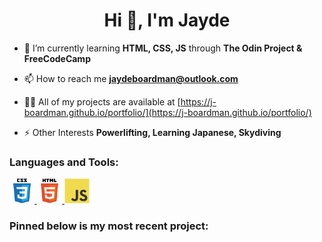 <h1 align="center">Hi 👋, I'm Jayde</h1>

- 🌱 I’m currently learning **HTML, CSS, JS** through **The Odin Project & FreeCodeCamp**

- 📫 How to reach me **jaydeboardman@outlook.com**

- 👨‍💻 All of my projects are available at [https://j-boardman.github.io/portfolio/](https://j-boardman.github.io/portfolio/)

- ⚡ Other Interests **Powerlifting, Learning Japanese, Skydiving**
 
<p align="left">
</p>

<h3 align="left">Languages and Tools:</h3>
<p align="left"> <a href="https://www.w3schools.com/css/" target="_blank" rel="noreferrer"> <img src="https://raw.githubusercontent.com/devicons/devicon/master/icons/css3/css3-original-wordmark.svg" alt="css3" width="40" height="40"/> </a> <a href="https://www.w3.org/html/" target="_blank" rel="noreferrer"> <img src="https://raw.githubusercontent.com/devicons/devicon/master/icons/html5/html5-original-wordmark.svg" alt="html5" width="40" height="40"/> </a> <a href="https://developer.mozilla.org/en-US/docs/Web/JavaScript" target="_blank" rel="noreferrer"> <img src="https://raw.githubusercontent.com/devicons/devicon/master/icons/javascript/javascript-original.svg" alt="javascript" width="40" height="40"/> </a> </p>


<h3 align="left"> Pinned below is my most recent project: </h3>
